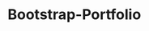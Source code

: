 # Bootstrap-Portfolio

<!-- 

Welcome to my second take of this website. This website is designed, utilizing Bootstrap and responsive imagery properties, to be more responsive than just the basic HTML and CSS website.

To see what I mean in action, try it yourself! Drag the browser around on this bad boy and hopefully (unless I missed something, which is plausible), all the content should shift accordingly.

 -->